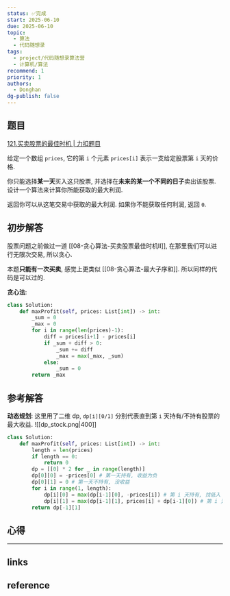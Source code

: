 ```yaml
---
status: ✅完成
start: 2025-06-10
due: 2025-06-10
topic:
  - 算法
  - 代码随想录
tags:
  - project/代码随想录算法营
  - 计算机/算法
recommend: 1
priority: 1
authors:
  - Donghan
dg-publish: false
---
```

## 题目
[121.买卖股票的最佳时机 | 力扣题目](https://leetcode.cn/problems/best-time-to-buy-and-sell-stock/)

给定一个数组 `prices`, 它的第 `i` 个元素 `prices[i]` 表示一支给定股票第 `i` 天的价格.

你只能选择**某一天**买入这只股票, 并选择在**未来的某一个不同的日子**卖出该股票. 设计一个算法来计算你所能获取的最大利润.

返回你可以从这笔交易中获取的最大利润. 如果你不能获取任何利润, 返回 `0`.
## 初步解答
股票问题之前做过一道 [[08-贪心算法-买卖股票最佳时机II]], 在那里我们可以进行无限次交易, 所以贪心.

本题**只能有一次买卖**, 感觉上更类似 [[08-贪心算法-最大子序和]]. 所以同样的代码是可以过的.

**贪心法**:
```python
class Solution:
    def maxProfit(self, prices: List[int]) -> int:
        _sum = 0
        _max = 0
        for i in range(len(prices)-1):
            diff = prices[i+1] - prices[i]
            if _sum + diff > 0:
                _sum += diff
                _max = max(_max, _sum)
            else:
                _sum = 0
        return _max
```

## 参考解答
**动态规划**: 这里用了二维 dp, `dp[i][0/1]` 分别代表直到第 `i` 天持有/不持有股票的最大收益.
![[dp_stock.png|400]]
```python
class Solution:
    def maxProfit(self, prices: List[int]) -> int:
        length = len(prices)
        if length == 0:
            return 0
        dp = [[0] * 2 for _ in range(length)]
        dp[0][0] = -prices[0] # 第一天持有, 收益为负
        dp[0][1] = 0 # 第一天不持有, 没收益
        for i in range(1, length):
            dp[i][0] = max(dp[i-1][0], -prices[i]) # 第 i 天持有, 找低入
            dp[i][1] = max(dp[i-1][1], prices[i] + dp[i-1][0]) # 第 i 天不持有, 找高出
        return dp[-1][1]
```


## 心得

---
## links


## reference
